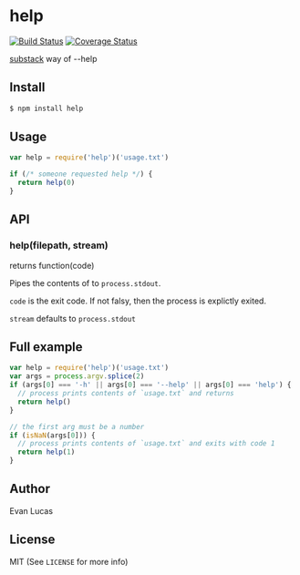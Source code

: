# help

[![Build Status](https://travis-ci.org/evanlucas/help.svg)](https://travis-ci.org/evanlucas/help)
[![Coverage Status](https://coveralls.io/repos/evanlucas/help/badge.svg?branch=master&service=github)](https://coveralls.io/github/evanlucas/help?branch=master)

[substack](https://github.com/substack) way of --help

## Install

```bash
$ npm install help
```

## Usage

```js
var help = require('help')('usage.txt')

if (/* someone requested help */) {
  return help(0)
}
```

## API

### help(filepath, stream)

returns function(code)

Pipes the contents of <filepath> to `process.stdout`.

`code` is the exit code. If not falsy, then the process is explictly exited.

`stream` defaults to `process.stdout`

## Full example

```js
var help = require('help')('usage.txt')
var args = process.argv.splice(2)
if (args[0] === '-h' || args[0] === '--help' || args[0] === 'help') {
  // process prints contents of `usage.txt` and returns
  return help()
}

// the first arg must be a number
if (isNaN(args[0])) {
  // process prints contents of `usage.txt` and exits with code 1
  return help(1)
}
```

## Author

Evan Lucas

## License

MIT (See `LICENSE` for more info)
